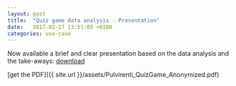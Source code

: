 ```yaml
---
layout: post
title:  "Quiz game data analysis - Presentation"
date:   2017-02-27 13:51:05 +0100
categories: use-case
---
```


Now available a brief and clear presentation based on the data analysis and the take-aways: [download][1]

[1]:https://github.com/fpulvi/fpulvi.github.io/blob/master/_assets/Pulvirenti_QuizGame_Anonymized.pdf
[get the PDF]({{ site.url }}/assets/Pulvirenti_QuizGame_Anonymized.pdf)
